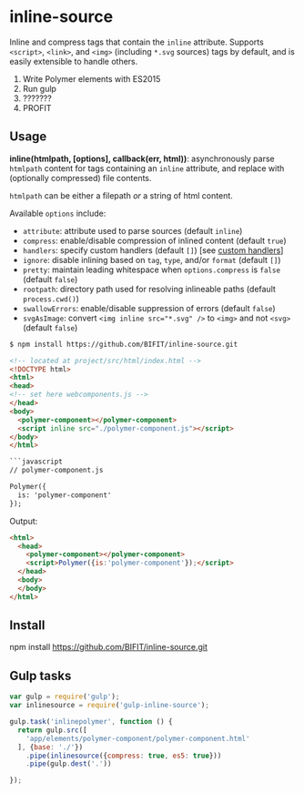# inline-source

Inline and compress tags that contain the `inline` attribute. Supports `<script>`, `<link>`, and `<img>` (including `*.svg` sources) tags by default, and is easily extensible to handle others.

1. Write Polymer elements with ES2015
2. Run gulp
3. ???????
4. PROFIT

## Usage

**inline(htmlpath, [options], callback(err, html))**: asynchronously parse `htmlpath` content for tags containing an `inline` attribute, and replace with (optionally compressed) file contents.

`htmlpath` can be either a filepath *or* a string of html content.

Available `options` include:
- `attribute`: attribute used to parse sources (default `inline`)
- `compress`: enable/disable compression of inlined content (default `true`)
- `handlers`: specify custom handlers (default `[]`) [see [custom handlers](#custom-handlers)]
- `ignore`: disable inlining based on `tag`, `type`, and/or `format` (default `[]`)
- `pretty`: maintain leading whitespace when `options.compress` is `false` (default `false`)
- `rootpath`: directory path used for resolving inlineable paths (default `process.cwd()`)
- `swallowErrors`: enable/disable suppression of errors (default `false`)
- `svgAsImage`: convert `<img inline src="*.svg" />` to `<img>` and not `<svg>` (default `false`)

```bash
$ npm install https://github.com/BIFIT/inline-source.git
```
```html
<!-- located at project/src/html/index.html -->
<!DOCTYPE html>
<html>
<head>
<!-- set here webcomponents.js -->  
</head>
<body>
  <polymer-component></polymer-component>
  <script inline src="./polymer-component.js"></script>
</body>
</html>

```javascript
// polymer-component.js

Polymer({
  is: 'polymer-component'
});

```

Output:
```html
<html>
  <head>
    <polymer-component></polymer-component>
    <script>Polymer({is:'polymer-component'});</script>
  </head>
  <body>
  </body>
</html>
```

## Install
npm install https://github.com/BIFIT/inline-source.git


## Gulp tasks
```javascript
var gulp = require('gulp');
var inlinesource = require('gulp-inline-source');

gulp.task('inlinepolymer', function () {
  return gulp.src([
    'app/elements/polymer-component/polymer-component.html'
  ], {base: './'})
    .pipe(inlinesource({compress: true, es5: true}))
    .pipe(gulp.dest('.'))

});
```
